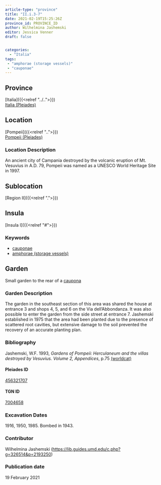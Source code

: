 ```yaml
---
article-type: "province"
title: "II.i.3-7"
date: 2021-02-19T15:25:26Z
province_id: PROVINCE_ID
author: Wilhelmina Jashemski
editor: Jessica Venner
draft: false


categories:
  - "Italia"
tags:
 - "amphorae (storage vessels)"
 - "cauponae"
---
```


## Province
[Italia]({{<relref "../..">}}) \
[Italia (Pleiades)](https://pleiades.stoa.org/places/1052)

## Location
[Pompeii]({{<relref "..">}}) \
[Pompeii (Pleiades)](https://pleiades.stoa.org/places/433032)


### Location Description
An ancient city of Campania destroyed by the volcanic eruption of Mt. Vesuvius in A.D. 79, Pompeii was named as a UNESCO World Heritage Site in 1997.

## Sublocation
[Region II]({{<relref ".">}})
## Insula
[Insula I]({{<relref "#">}})

### Keywords
 - [cauponae](http://vocab.getty.edu/page/aat/300005208)
 - [amphorae (storage vessels)](http://vocab.getty.edu/page/aat/300148696)



## Garden
Small garden to the rear of a
[caupona](http://vocab.getty.edu/page/aat/300005208)

### Garden Description
The garden in the southeast section of this area was shared the house at entrance 3 and shops 4, 5, and 6 on the Via dell’Abbondanza. It was also possible to enter the garden from the side street at entrance 7.  Jashemski established in 1975 that the area had been planted due to the presence of scattered root cavities, but extensive damage to the soil prevented the recovery of an accurate planting plan.


### Bibliography
Jashemski, W.F. 1993, *Gardens of Pompeii: Herculaneum and the villas destroyed by Vesuvius. Volume 2, Appendices*, p.75 [(worldcat)](https://www.worldcat.org/title/gardens-of-pompeii-herculaneum-and-the-villas-destroyed-by-vesuvius-volume-2-appendices/oclc/222353569)



<!--#### Periodo ID-->

<!-- [PERIODO_ID](https://pleiades.stoa.org/places/PLEIADES_ID) -->

#### Pleiades ID
[456321707](https://pleiades.stoa.org/places/456321707)

#### TGN ID
[7004658](http://vocab.getty.edu/page/tgn/7004658)

###  Excavation Dates
1916, 1950, 1985. Bombed in 1943.

### Contributor
Wilhelmina Jashemski (https://lib.guides.umd.edu/c.php?g=326514&p=2193250)


### Publication date
19 February 2021
<!-- Format: dd MONTH_NAME yyyy -->

<!-- DATE -->